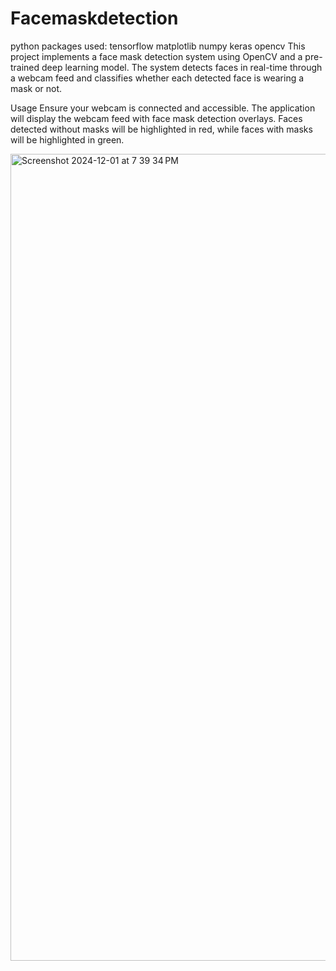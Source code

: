 # Facemaskdetection
python packages used:
tensorflow
matplotlib
numpy
keras
opencv
This project implements a face mask detection system using OpenCV and a pre-trained deep learning model. The system detects faces in real-time through a webcam feed and classifies whether each detected face is wearing a mask or not.

Usage
Ensure your webcam is connected and accessible.
The application will display the webcam feed with face mask detection overlays.
Faces detected without masks will be highlighted in red, while faces with masks will be highlighted in green.



<img width="1291" alt="Screenshot 2024-12-01 at 7 39 34 PM" src="https://github.com/user-attachments/assets/bec6bce7-0d4c-4e4c-9ff9-b2565ad30f25">
